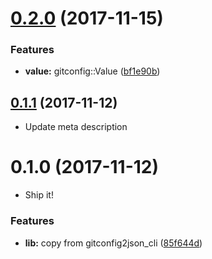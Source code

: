 <a name="0.2.0"></a>
# [0.2.0](https://github.com/packsaddle/rust-gitconfig2json/compare/v0.1.1...v0.2.0) (2017-11-15)


### Features

* **value:** gitconfig::Value ([bf1e90b](https://github.com/packsaddle/rust-gitconfig2json/commit/bf1e90b))



<a name="0.1.1"></a>
## [0.1.1](https://github.com/packsaddle/rust-gitconfig2json/compare/v0.1.0...v0.1.1) (2017-11-12)

* Update meta description

<a name="0.1.0"></a>
# 0.1.0 (2017-11-12)

* Ship it!

### Features

* **lib:** copy from gitconfig2json_cli ([85f644d](https://github.com/packsaddle/rust-gitconfig2json/commit/85f644d))
